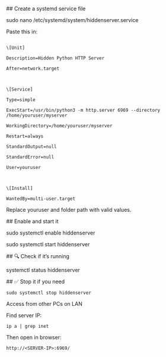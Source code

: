 \## Create a systemd service file

sudo nano /etc/systemd/system/hiddenserver.service





Paste this in:

```

\[Unit]

Description=Hidden Python HTTP Server

After=network.target



\[Service]

Type=simple

ExecStart=/usr/bin/python3 -m http.server 6969 --directory /home/youruser/myserver

WorkingDirectory=/home/youruser/myserver

Restart=always

StandardOutput=null

StandardError=null

User=youruser



\[Install]

WantedBy=multi-user.target

```



Replace youruser and folder path with valid values.



\## Enable and start it

sudo systemctl enable hiddenserver

sudo systemctl start hiddenserver



\## 🔍 Check if it’s running

systemctl status hiddenserver



\## ✅ Stop it if you need

`sudo systemctl stop hiddenserver`



Access from other PCs on LAN



Find server IP:



`ip a | grep inet`





Then open in browser:



`http://<SERVER-IP>:6969/`

